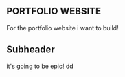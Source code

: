 ## PORTFOLIO WEBSITE

For the portfolio website i want to build!

## Subheader

it's going to be epic!
dd
